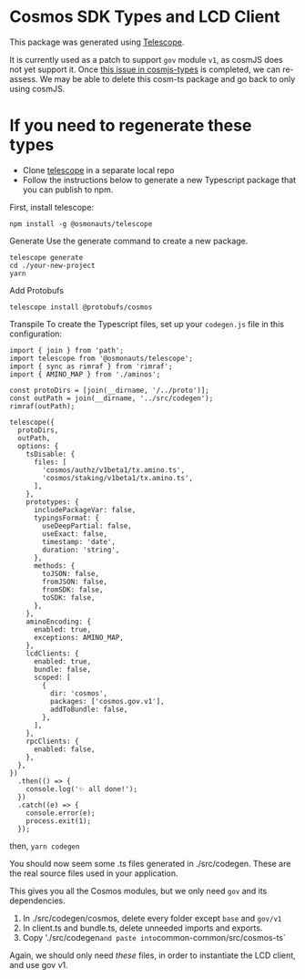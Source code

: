 # Cosmos SDK Types and LCD Client

This package was generated using [Telescope](https://docs.osmosis.zone/telescope/).

It is currently used as a patch to support `gov` module `v1`, as cosmJS does not yet support it. Once 
[this issue in cosmjs-types](https://github.com/confio/cosmjs-types/issues/32) is completed, we can re-assess.
We may be able to delete this cosm-ts package and go back to only using cosmJS.


# If you need to regenerate these types

- Clone [telescope](https://github.com/osmosis-labs/telescope) in a separate local repo
- Follow the instructions below to generate a new Typescript package that you can publish to npm.

First, install telescope:

`npm install -g @osmonauts/telescope`

Generate
Use the generate command to create a new package.

```
telescope generate
cd ./your-new-project
yarn 
```

Add Protobufs

`telescope install @protobufs/cosmos`

Transpile
To create the Typescript files, set up your `codegen.js` file in this configuration:

```
import { join } from 'path';
import telescope from '@osmonauts/telescope';
import { sync as rimraf } from 'rimraf';
import { AMINO_MAP } from './aminos';

const protoDirs = [join(__dirname, '/../proto')];
const outPath = join(__dirname, '../src/codegen');
rimraf(outPath);

telescope({
  protoDirs,
  outPath,
  options: {
    tsDisable: {
      files: [
        'cosmos/authz/v1beta1/tx.amino.ts',
        'cosmos/staking/v1beta1/tx.amino.ts',
      ],
    },
    prototypes: {
      includePackageVar: false,
      typingsFormat: {
        useDeepPartial: false,
        useExact: false,
        timestamp: 'date',
        duration: 'string',
      },
      methods: {
        toJSON: false,
        fromJSON: false,
        fromSDK: false,
        toSDK: false,
      },
    },
    aminoEncoding: {
      enabled: true,
      exceptions: AMINO_MAP,
    },
    lcdClients: {
      enabled: true,
      bundle: false,
      scoped: [
        {
          dir: 'cosmos',
          packages: ['cosmos.gov.v1'],
          addToBundle: false,
        },
      ],
    },
    rpcClients: {
      enabled: false,
    },
  },
})
  .then(() => {
    console.log('✨ all done!');
  })
  .catch((e) => {
    console.error(e);
    process.exit(1);
  });
```
then,
`yarn codegen`

You should now seem some .ts files generated in ./src/codegen. These are the real source files used in your application.

This gives you all the Cosmos modules, but we only need `gov` and its dependencies.

1. In ./src/codegen/cosmos, delete every folder except `base` and `gov/v1`
2. In client.ts and bundle.ts, delete unneeded imports and exports.
3. Copy './src/codegen` and paste into `common-common/src/cosmos-ts`

Again, we should only need _these_ files, in order to instantiate the LCD client, and use gov v1.
